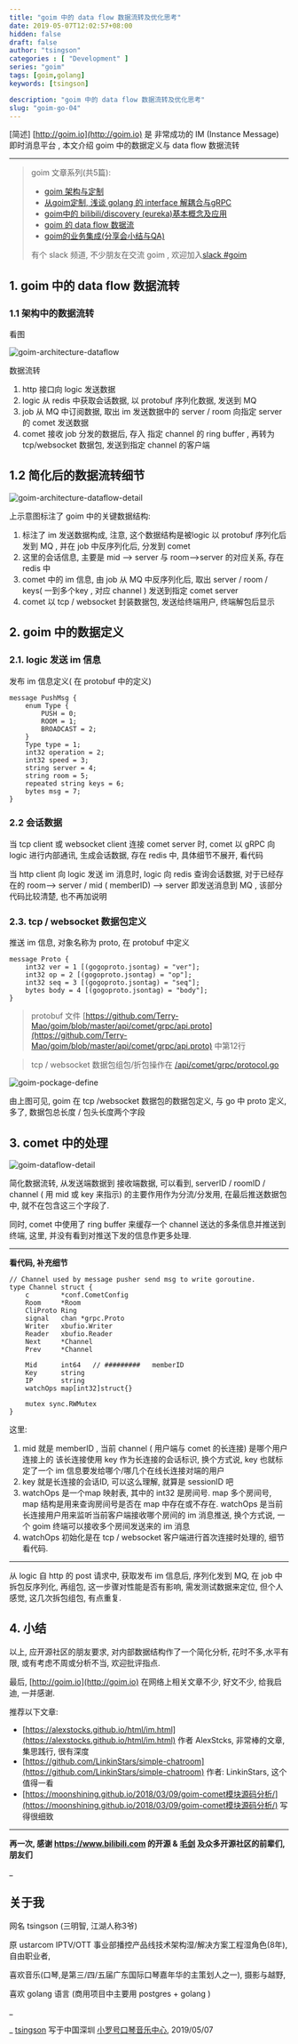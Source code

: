 ```yaml
---
title: "goim 中的 data flow 数据流转及优化思考"
date: 2019-05-07T12:02:57+08:00
hidden: false
draft: false
author: "tsingson"
categories : [ "Development" ]
series: "goim"
tags: [goim,golang]
keywords: [tsingson]

description: "goim 中的 data flow 数据流转及优化思考"
slug: "goim-go-04"
---
```


[简述]  [http://goim.io](http://goim.io) 是 非常成功的 IM (Instance Message) 即时消息平台 , 本文介绍 goim 中的数据定义与 data flow 数据流转
<!--more-->



----

> goim 文章系列(共5篇):
> * [goim 架构与定制](/tech/goim-go-01/index.html)
> * [从goim定制, 浅谈 golang 的 interface 解耦合与gRPC](/tech/goim-go-02/index.html)
> * [goim中的 bilibili/discovery (eureka)基本概念及应用](/tech/goim-go-03/index.html)
> * [goim 的 data flow 数据流](/tech/goim-go-04/index.html)
> * [goim的业务集成(分享会小结与QA)](/tech/goim-go-06/index.html)
>
>  有个 slack 频道, 不少朋友在交流 goim , 欢迎加入[slack #goim](https://join.slack.com/t/reading-go/shared_invite/enQtMjgwNTU5MTE5NjgxLTA5NDQwYzE4NGNhNDI3N2E0ZmYwOGM2MWNjMDUyNjczY2I0OThiNzA5ZTk0MTc1MGYyYzk0NTA0MjM4OTZhYWE)









## 1. goim 中的 data flow 数据流转
### 1.1 架构中的数据流转
看图

![goim-architecture-dataflow](/tech/assets/goim-architecture-dataflow.png)

数据流转
1. http 接口向 logic 发送数据
2. logic 从 redis 中获取会话数据, 以 protobuf 序列化数据, 发送到 MQ 
3. job 从 MQ 中订阅数据, 取出 im 发送数据中的 server / room 向指定 server 的 comet 发送数据
4. comet 接收 job 分发的数据后, 存入 指定 channel 的 ring buffer , 再转为 tcp/websocket 数据包, 发送到指定 channel 的客户端



## 1.2 简化后的数据流转细节

![goim-architecture-dataflow-detail](/tech/assets/goim-architecture-dataflow-detail.png)

上示意图标注了 goim 中的关键数据结构:
1. 标注了 im 发送数据构成, 注意, 这个数据结构是被logic 以 protobuf 序列化后发到 MQ , 并在 job 中反序列化后, 分发到 comet 
2. 这里的会话信息, 主要是 mid --> server 与 room-->server 的对应关系, 存在 redis 中
3. comet 中的 im 信息, 由 job 从 MQ 中反序列化后, 取出 server / room / keys( 一到多个key , 对应 channel ) 发送到指定 comet server 
4. comet 以 tcp / websocket 封装数据包, 发送给终端用户, 终端解包后显示



## 2. goim 中的数据定义
### 2.1. logic 发送 im 信息
发布 im 信息定义( 在 protobuf 中的定义)
```
message PushMsg {
    enum Type {
        PUSH = 0;
        ROOM = 1;
        BROADCAST = 2;
    }
    Type type = 1;
    int32 operation = 2;
    int32 speed = 3;
    string server = 4;
    string room = 5;
    repeated string keys = 6;
    bytes msg = 7;
}
```


###  2.2 会话数据

当 tcp client 或 websocket client 连接 comet server 时, comet 以 gRPC 向 logic 进行内部通讯, 生成会话数据, 存在 redis 中, 具体细节不展开, 看代码

当 http client 向 logic 发送 im 消息时, logic 向 redis 查询会话数据, 对于已经存在的 room--> server / mid ( memberID) --> server 即发送消息到 MQ , 该部分代码比较清楚, 也不再加说明






### 2.3.  tcp / websocket 数据包定义

推送 im 信息,  对象名称为 proto,  在 protobuf 中定义
```
message Proto {
    int32 ver = 1 [(gogoproto.jsontag) = "ver"];
    int32 op = 2 [(gogoproto.jsontag) = "op"];
    int32 seq = 3 [(gogoproto.jsontag) = "seq"];
    bytes body = 4 [(gogoproto.jsontag) = "body"];
}
```
> protobuf 文件 [https://github.com/Terry-Mao/goim/blob/master/api/comet/grpc/api.proto](https://github.com/Terry-Mao/goim/blob/master/api/comet/grpc/api.proto) 中第12行


> tcp / websocket 数据包组包/折包操作在 [/api/comet/grpc/protocol.go](https://github.com/Terry-Mao/goim/blob/master/api/comet/grpc/protocol.go)  

![goim-pockage-define](/tech/assets/goim-pockage-define-7216912.png)

由上图可见,  goim 在 tcp /websocket 数据包的数据包定义, 与 go 中 proto 定义, 多了, 数据包总长度 / 包头长度两个字段




## 3. comet 中的处理

![goim-dataflow-detail](/tech/assets/goim-dataflow-detail.png)

简化数据流转, 从发送端数据到 接收端数据, 可以看到,  serverID / roomID / channel ( 用 mid 或 key 来指示) 的主要作用作为分流/分发用, 在最后推送数据包中, 就不在包含这三个字段了.

同时,  comet 中使用了 ring buffer 来缓存一个 channel 送达的多条信息并推送到终端, 这里, 并没有看到对推送下发的信息作更多处理. 



-----

**看代码, 补充细节**

```
// Channel used by message pusher send msg to write goroutine.
type Channel struct {
	c        *conf.CometConfig
	Room     *Room
	CliProto Ring
	signal   chan *grpc.Proto
	Writer   xbufio.Writer
	Reader   xbufio.Reader
	Next     *Channel
	Prev     *Channel

	Mid      int64   // #########   memberID  
	Key      string
	IP       string
	watchOps map[int32]struct{}

	mutex sync.RWMutex
}
```
这里:
1. mid 就是 memberID , 当前 channel ( 用户端与 comet 的长连接) 是哪个用户连接上的
该长连接使用 key 作为长连接的会话标识, 换个方式说, key 也就标定了一个 im 信息要发给哪个/哪几个在线长连接对端的用户
2. key 就是长连接的会话ID, 可以这么理解, 就算是 sessionID 吧
3. watchOps 是一个map 映射表, 其中的 int32 是房间号.  map 多个房间号, map 结构是用来查询房间号是否在 map 中存在或不存在. watchOps 是当前长连接用户用来监听当前客户端接收哪个房间的 im 消息推送, 换个方式说, 一个 goim 终端可以接收多个房间发送来的 im 消息
4. watchOps 初始化是在 tcp / websocket 客户端进行首次连接时处理的, 细节看代码.

--------

从 logic 自 http 的 post 请求中, 获取发布 im 信息后, 序列化发到 MQ, 在 job 中拆包反序列化, 再组包, 这一步骤对性能是否有影响, 需发测试数据来定位, 但个人感觉, 这几次拆包组包, 有点重复.



## 4. 小结
以上, 应开源社区的朋友要求, 对内部数据结构作了一个简化分析, 花时不多,水平有限,  或有考虑不周或分析不当, 欢迎批评指点.

最后,  [http://goim.io](http://goim.io)  在网络上相关文章不少, 好文不少, 给我启迪, 一并感谢.


推荐以下文章:

* [https://alexstocks.github.io/html/im.html](https://alexstocks.github.io/html/im.html) 作者 AlexStcks, 非常棒的文章, 集思践行, 很有深度
* [https://github.com/LinkinStars/simple-chatroom](https://github.com/LinkinStars/simple-chatroom) 作者:  LinkinStars, 这个值得一看
* [https://moonshining.github.io/2018/03/09/goim-comet模块源码分析/](https://moonshining.github.io/2018/03/09/goim-comet模块源码分析/)  写得很细致

-------

**再一次, 感谢 https://www.bilibili.com 的开源 &  [毛剑](https://github.com/Terry-Mao/)  及众多开源社区的前辈们,朋友们**

_

## 关于我

网名 tsingson (三明智, 江湖人称3爷)

原 ustarcom IPTV/OTT 事业部播控产品线技术架构湿/解决方案工程湿角色(8年), 自由职业者,

喜欢音乐(口琴,是第三/四/五届广东国际口琴嘉年华的主策划人之一), 摄影与越野, 

喜欢 golang 语言 (商用项目中主要用 postgres + golang )  


_

_
 [tsingson](https://github.com/tsingson) 写于中国深圳 [小罗号口琴音乐中心](https://tsingson.github.io/music/about-studio/),   2019/05/07

 